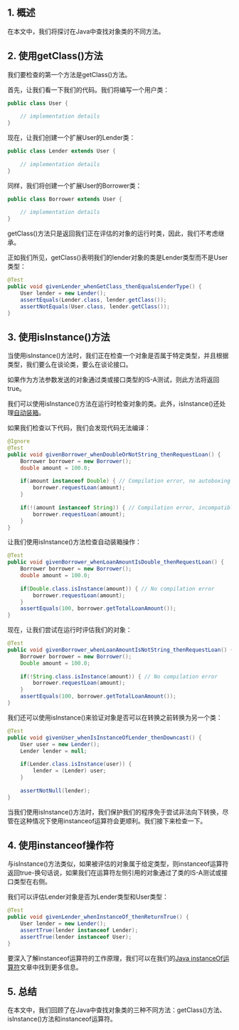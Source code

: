 ## 1. 概述

在本文中，我们将探讨在Java中查找对象类的不同方法。

## 2. 使用getClass()方法

我们要检查的第一个方法是getClass()方法。

首先，让我们看一下我们的代码。我们将编写一个用户类：

```java
public class User {
    
    // implementation details
}
```

现在，让我们创建一个扩展User的Lender类：

```java
public class Lender extends User {
    
    // implementation details
}
```

同样，我们将创建一个扩展User的Borrower类：

```java
public class Borrower extends User {
    
    // implementation details
}
```

getClass()方法只是返回我们正在评估的对象的运行时类，因此，我们不考虑继承。

正如我们所见，getClass()表明我们的lender对象的类是Lender类型而不是User类型：

```java
@Test
public void givenLender_whenGetClass_thenEqualsLenderType() {
    User lender = new Lender();
    assertEquals(Lender.class, lender.getClass());
    assertNotEquals(User.class, lender.getClass());
}
```

## 3. 使用isInstance()方法

当使用isInstance()方法时，我们正在检查一个对象是否属于特定类型，并且根据类型，我们要么在谈论类，要么在谈论接口。

如果作为方法参数发送的对象通过类或接口类型的IS-A测试，则此方法将返回true。

我们可以使用isInstance()方法在运行时检查对象的类。此外，isInstance()还处理[自动装箱](https://www.baeldung.com/java-wrapper-classes#autoboxing-and-unboxing)。

如果我们检查以下代码，我们会发现代码无法编译：

```java
@Ignore
@Test
public void givenBorrower_whenDoubleOrNotString_thenRequestLoan() {
    Borrower borrower = new Borrower();
    double amount = 100.0;
        
    if(amount instanceof Double) { // Compilation error, no autoboxing
        borrower.requestLoan(amount);
    }
        
    if(!(amount instanceof String)) { // Compilation error, incompatible operands
        borrower.requestLoan(amount);
    }
}
```

让我们使用isInstance()方法检查自动装箱操作：

```java
@Test
public void givenBorrower_whenLoanAmountIsDouble_thenRequestLoan() {
    Borrower borrower = new Borrower();
    double amount = 100.0;
        
    if(Double.class.isInstance(amount)) { // No compilation error
        borrower.requestLoan(amount);
    }
    assertEquals(100, borrower.getTotalLoanAmount());
}
```

现在，让我们尝试在运行时评估我们的对象：

```java
@Test
public void givenBorrower_whenLoanAmountIsNotString_thenRequestLoan() {
    Borrower borrower = new Borrower();
    Double amount = 100.0;
        
    if(!String.class.isInstance(amount)) { // No compilation error
        borrower.requestLoan(amount);
    }
    assertEquals(100, borrower.getTotalLoanAmount());
}
```

我们还可以使用isInstance()来验证对象是否可以在转换之前转换为另一个类：

```java
@Test
public void givenUser_whenIsInstanceOfLender_thenDowncast() {
    User user = new Lender();
    Lender lender = null;
        
    if(Lender.class.isInstance(user)) {
        lender = (Lender) user;
    }
        
    assertNotNull(lender);
}
```

当我们使用isInstance()方法时，我们保护我们的程序免于尝试非法向下转换，尽管在这种情况下使用instanceof运算符会更顺利。我们接下来检查一下。

## 4. 使用instanceof操作符

与isInstance()方法类似，如果被评估的对象属于给定类型，则instanceof运算符返回true-换句话说，如果我们在运算符左侧引用的对象通过了类的IS-A测试或接口类型在右侧。

我们可以评估Lender对象是否为Lender类型和User类型：

```java
@Test
public void givenLender_whenInstanceOf_thenReturnTrue() {
    User lender = new Lender();
    assertTrue(lender instanceof Lender);
    assertTrue(lender instanceof User);
}
```

要深入了解instanceof运算符的工作原理，我们可以在我们的[Java instanceOf运算符](https://www.baeldung.com/java-instanceof)文章中找到更多信息。

## 5. 总结

在本文中，我们回顾了在Java中查找对象类的三种不同方法：getClass()方法、isInstance()方法和instanceof运算符。